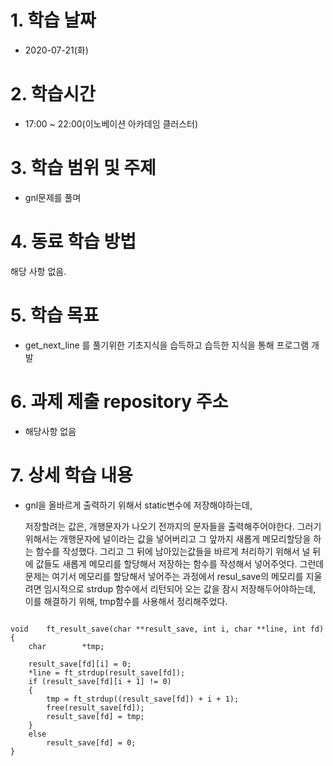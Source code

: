 # 1. 학습 날짜

* 2020-07-21(화)

# 2. 학습시간

* 17:00 ~ 22:00(이노베이션 아카데임 클러스터)

# 3. 학습 범위 및 주제

* gnl문제를 풀며

# 4. 동료 학습 방법

해당 사항 없음.

# 5. 학습 목표

* get_next_line 를 풀기위한 기초지식을 습득하고 습득한 지식을 통해 프로그램 개발

# 6. 과제 제출 repository 주소

* 해당사항 없음 

# 7. 상세 학습 내용

* gnl을 올바르게 출력하기 위해서 static변수에 저장해야하는데, 
  
  저장할려는 값은, 개행문자가 나오기 전까지의 문자들을 출력해주어야한다.
  그러기위해서는 개행문자에 널이라는 값을 넣어버리고 그 앞까지 새롭게 메모리할당을 하는 함수를 작성했다. 
  그리고 그 뒤에 남아있는값들을 바르게 처리하기 위해서 널 뒤에 값들도 새롭게 메모리를 할당해서 저장하는 함수를 작성해서 넣어주엇다. 그런데 문제는 여기서 메모리를 할당해서 넣어주는 과정에서 resul_save의 메모리를 지울려면 임시적으로 strdup 함수에서 리턴되어 오는 값을 잠시 저장해두어야하는데, 이를 해결하기 위해, tmp함수를 사용해서 정리해주었다. 

<pre><code>
void	ft_result_save(char **result_save, int i, char **line, int fd)
{
	char		*tmp;

	result_save[fd][i] = 0;
	*line = ft_strdup(result_save[fd]);
	if (result_save[fd][i + 1] != 0)
	{
		tmp = ft_strdup((result_save[fd]) + i + 1);
		free(result_save[fd]);
		result_save[fd] = tmp;
	}
	else
		result_save[fd] = 0;
}
</pre></code>